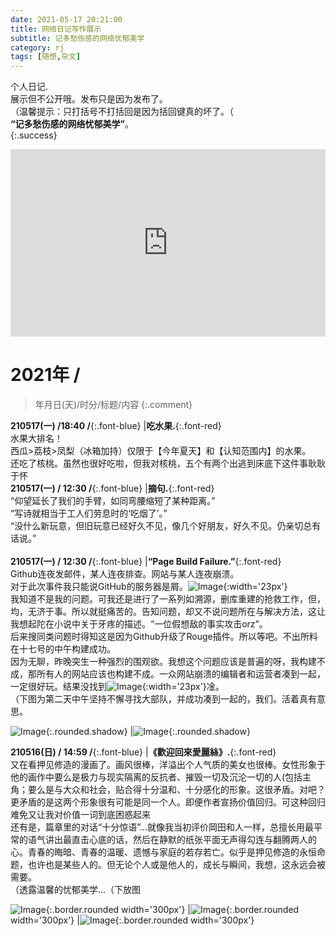 ```yaml
---
date: 2021-05-17 20:21:00
title: 网络日记写作展示
subtitle: 记多愁伤感的网络忧郁美学
category: rj
tags: [随想,杂文]
---
```


个人日记.<br/>展示但不公开哦。发布只是因为发布了。  
（温馨提示：只打括号不打括回是因为括回键真的坏了。（  
**“记多愁伤感的网络忧郁美学”**。  
{:.success}  
  
<!--more-->
  
<iframe width="100%" height="300" scrolling="no" frameborder="no" allow="autoplay" src="https://w.soundcloud.com/player/?url=https%3A//api.soundcloud.com/tracks/145063563&color=%23acacac&auto_play=true&hide_related=false&show_comments=true&show_user=true&show_reposts=false&show_teaser=true&visual=true"></iframe><div style="font-size: 10px; color: #cccccc;line-break: anywhere;word-break: normal;overflow: hidden;white-space: nowrap;text-overflow: ellipsis; font-family: Interstate,Lucida Grande,Lucida Sans Unicode,Lucida Sans,Garuda,Verdana,Tahoma,sans-serif;font-weight: 100;"></div>
  
# 2021年 /  
> 年月日(天)/时分/标题/内容
{:.comment}  

**210517(一) /18:40 /**{:.font-blue} |**吃水果.**{:.font-red}<br/>水果大排名！<br/>西瓜>荔枝>凤梨（冰箱加持）仅限于【今年夏天】和【认知范围内】的水果。<br/>还吃了核桃。虽然也很好吃啦，但我对核桃，五个有两个出逃到床底下这件事耿耿于怀  
**210517(一) / 12:30 /**{:.font-blue} |**摘句.**{:.font-red}<br/>“仰望延长了我们的手臂，如同弯腰缩短了某种距离。”<br/>“写诗就相当于工人们劳息时的‘吃烟了’。”<br/>“没什么新玩意，但旧玩意已经好久不见，像几个好朋友，好久不见。仍亲切总有话说。”<br/>  
**210517(一) / 12:30 /**{:.font-blue} |**“Page Build Failure.”**{:.font-red}<br/>Github连夜发邮件，某人连夜排查。网站与某人连夜崩溃。<br/>对于此次事件我只能说GitHub的服务器是屑。![Image](http://pic.yupoo.com/erowz/f8626a1f/d1445926.jpg){:width='23px'}<br/>我知道不是我的问题。可我还是进行了一系列如溯源，删库重建的抢救工作，但，均，无济于事。所以就挺痛苦的。告知问题，却又不说问题所在与解决方法，这让我想起陀在小说中关于牙疼的描述。“一位假想敌的事实攻击orz”。<br/>后来搜同类问题时得知这是因为Github升级了Rouge插件。所以等吧。不出所料在十七号的中午构建成功。<br/>因为无聊，昨晚突生一种强烈的围观欲。我想这个问题应该是普遍的呀，我构建不成，那所有人的网站应该也构建不成。一众网站崩溃的编辑者和运营者凑到一起，一定很好玩。结果没找到![Image](http://pic.yupoo.com/erowz/f8626a1f/d1445926.jpg){:width='23px'}凎。<br/>（下图为第二天中午坚持不懈寻找大部队，并成功凑到一起的，我们。活着真有意思。  
  
![Image](http://pic.yupoo.com/erowz/dde9d6b4/e3fb3af9.jpg){:.rounded.shadow} |![Image](http://pic.yupoo.com/erowz/b93056dc/efa95c13.jpg){:.rounded.shadow}  
  
**210516(日) / 14:59 /**{:.font-blue} |**《歡迎回來愛麗絲》.**{:.font-red}<br/>又在看押见修造的漫画了。画风很棒，洋溢出个人气质的美女也很棒。女性形象于他的画作中要么是极力与现实隔离的反抗者、摧毁一切及沉沦一切的人(包括主角；要么是与大众和社会，贴合得十分温和、十分感化的形象。这很矛盾。对吧？更矛盾的是这两个形象很有可能是同一个人。即便作者宣扬价值回归。可这种回归难免又让我对价值一词到底困惑起来<br/>还有是，篇章里的对话“十分惊语”...就像我当初评价岡田和人一样，总擅长用最平常的语气讲出最直击心底的话，然后在静默的纸张平面无声得勾连与翻腾两人的心。青春的晦暗、青春的温暖、遗憾与家庭的若存若亡。似乎是押见修造的永恒命题，也许也是某些人的。但无论个人或是他人的，成长与瞬间，我想，这永远会被需要。<br/>（透露温馨的忧郁美学...（下放图
  
![Image](http://pic.yupoo.com/erowz/a598d263/a26140ff.jpeg){:.border.rounded width='300px'} |![Image](http://pic.yupoo.com/erowz/cb87f691/92db99b6.jpeg){:.border.rounded width='300px'} |![Image](http://pic.yupoo.com/erowz/9417fb3a/8c84d0b1.jpeg){:.border.rounded width='300px'}